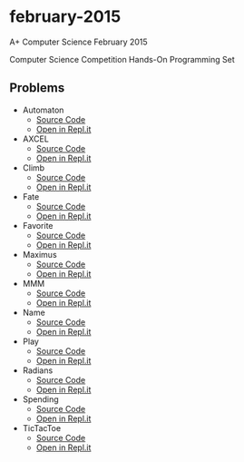 # february-2015

A+ Computer Science February 2015

Computer Science Competition Hands-On Programming Set

## Problems

* Automaton
    * [Source Code][1a]
    * [Open in Repl.it][1b]
* AXCEL
    * [Source Code][2a]
    * [Open in Repl.it][2b]
* Climb
    * [Source Code][3a]
    * [Open in Repl.it][3b]
* Fate
    * [Source Code][4a]
    * [Open in Repl.it][4b]
* Favorite
    * [Source Code][5a]
    * [Open in Repl.it][5b]
* Maximus
    * [Source Code][6a]
    * [Open in Repl.it][6b]
* MMM
    * [Source Code][7a]
    * [Open in Repl.it][7b]
* Name
    * [Source Code][8a]
    * [Open in Repl.it][8b]
* Play
    * [Source Code][9a]
    * [Open in Repl.it][9b]
* Radians
    * [Source Code][10a]
    * [Open in Repl.it][10b]
* Spending
    * [Source Code][11a]
    * [Open in Repl.it][11b]
* TicTacToe
    * [Source Code][12a]
    * [Open in Repl.it][12b]

[1a]: ./1/Automaton.java
[1b]: https://Repl.it/@Xevion/A-Computer-Science-February-2015-Automaton
[2a]: ./2/AXCEL.java
[2b]: https://notyet.implemented/
[3a]: ./3/Climb.java
[3b]: https://Repl.it/@Xevion/A-Computer-Science-February-2015-Climb
[4a]: ./4/Fate.java
[4b]: https://Repl.it/@Xevion/A-Computer-Science-February-2015-Fate
[5a]: ./5/Favorite.jva
[5b]: https://Repl.it/@Xevion/A-Computer-Science-February-2015-Favorite
[6a]: ./6/Maximus.java
[6b]: https://notyet.implemented/
[7a]: ./7/MMM.java
[7b]: https://Repl.it/@Xevion/A-Computer-Science-February-2015-MMM
[8a]: ./8/Name.java
[8b]: https://Repl.it/@Xevion/A-Computer-Science-February-2015-Name
[9a]: ./9/Play.java
[9b]: https://Repl.it/@Xevion/A-Computer-Science-February-2015-Play
[10a]: ./10/Radians.java
[10b]: https://Repl.it/@Xevion/A-Computer-Science-February-2015-Radians
[11a]: ./11/Spending.java
[11b]: https://Repl.it/@Xevion/A-Computer-Science-February-2015-Spending-partial
[12a]: ./12/TicTacToe.java
[12b]: https://Repl.it/@Xevion/A-Computer-Science-February-2015-TicTacToe